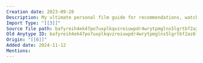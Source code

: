 ```yaml
---
Creation date: 2023-09-28
Description: My ultimate personal film guide for recommendations, watch lists & Oscar predictions
Import Type: "[[3]]"
Source file path: bafyreih4ek47po7uxplkqvzreiuwpdr4wrytpmglns5lgrtbf2az6lkw3u
Old Anytype ID: bafyreih4ek47po7uxplkqvzreiuwpdr4wrytpmglns5lgrtbf2az6lkw3u
Origin: "[[6]]"
Added date: 2024-11-12
Mentions:
---
```


